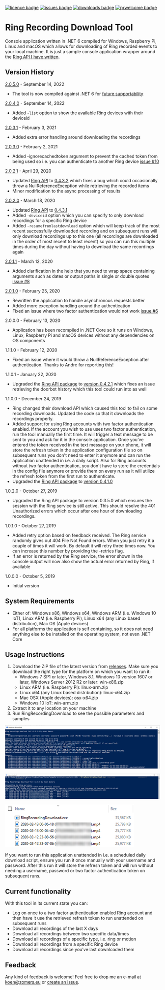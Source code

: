 [![licence badge]][licence]
[![issues badge]][issues]
[![downloads badge]][downloads]
[![prwelcome badge]][prwelcome]

[licence badge]:https://img.shields.io/badge/license-Apache2-blue.svg
[issues badge]:https://img.shields.io/github/issues/koenzomers/RingRecordingDownload.svg
[downloads badge]:https://img.shields.io/github/downloads/koenzomers/RingRecordingDownload/total.svg
[prwelcome badge]:https://img.shields.io/badge/PRs-welcome-brightgreen.svg?style=flat-square

[licence]:https://github.com/koenzomers/RingRecordingDownload/blob/master/LICENSE.md
[issues]:https://github.com/koenzomers/RingRecordingDownload/issues
[downloads]:https://github.com/koenzomers/RingRecordingDownload/releases
[prwelcome]:http://makeapullrequest.com

# Ring Recording Download Tool
Console application written in .NET 6 compiled for Windows, Raspberry Pi, Linux and macOS which allows for downloading of Ring recorded events to your local machine. It is just a sample console application wrapper around the [Ring API I have written](https://github.com/KoenZomers/RingApi).

## Version History

[2.0.5.0](https://github.com/KoenZomers/RingRecordingDownload/releases/tag/2.0.5.0) - September 14, 2022

- The tool is now compiled against .NET 6 for [future supportability](https://dotnet.microsoft.com/en-us/platform/support/policy/dotnet-core#lifecycle)

[2.0.4.0](https://github.com/KoenZomers/RingRecordingDownload/releases/tag/2.0.4.0) - September 14, 2022

- Added `-list` option to show the available Ring devices with their deviceid

[2.0.3.1](https://github.com/KoenZomers/RingRecordingDownload/releases/tag/2.0.3.1) - February 3, 2021

- Added extra error handling around downloading the recordings

[2.0.3.0](https://github.com/KoenZomers/RingRecordingDownload/releases/tag/2.0.3.0) - February 2, 2021

- Added -ignorecachedtoken argument to prevent the cached token from being used so i.e. you can authenticate to another Ring device [issue #10](https://github.com/KoenZomers/RingRecordingDownload/issues/10)

[2.0.2.1](https://github.com/KoenZomers/RingRecordingDownload/releases/tag/2.0.2.1) - April 29, 2020

- Updated [Ring API](https://github.com/KoenZomers/RingApi) to [0.4.3.2](https://www.nuget.org/packages/KoenZomers.Ring.Api/0.4.3.2) which fixes a bug which could occasionally throw a NullReferenceException while retrieving the recorded items
- Minor modification to the async processing of results

[2.0.2.0](https://github.com/KoenZomers/RingRecordingDownload/releases/tag/2.0.2.0) - March 18, 2020

- Updated [Ring API](https://github.com/KoenZomers/RingApi) to [0.4.3.1](https://www.nuget.org/packages/KoenZomers.Ring.Api/0.4.3.1)
- Added `-deviceid` option which you can specify to only download recordings for a specific Ring device
- Added `-resumefromlastdownload` option which will keep track of the most recent successfully downloaded recording and on subsequent runs will only download recordings up to this one (all recordings are downloaded in the order of most recent to least recent) so you can run this multiple times during the day without having to download the same recordings again

[2.0.1.1](https://github.com/KoenZomers/RingRecordingDownload/releases/tag/2.0.1.1) - March 12, 2020

- Added clarification in the help that you need to wrap space containing arguments such as dates or output paths in single or double quotes [issue #8](https://github.com/KoenZomers/RingRecordingDownload/issues/8)

[2.0.1.0](https://github.com/KoenZomers/RingRecordingDownload/releases/tag/2.0.1.0) - February 25, 2020

- Rewritten the application to handle asynchronous requests better
- Added more exception handling around the authentication
- Fixed an issue where two factor authentication would not work [issue #6](https://github.com/KoenZomers/RingRecordingDownload/issues/6)

2.0.0.0 - February 13, 2020

- Application has been recompiled in .NET Core so it runs on Windows, Linux, Raspberry Pi and macOS devices without any dependencies on OS components

1.1.1.0 - February 12, 2020

- Fixed an issue where it would throw a NullReferenceException after authentication. Thanks to Andre for reporting this!

1.1.0.1 - January 22, 2020

- Upgraded the [Ring API package](https://github.com/KoenZomers/RingApi) to [version 0.4.2.1](https://www.nuget.org/packages/KoenZomers.Ring.Api/0.4.2.1) which fixes an issue retrieving the doorbot history which this tool could run into as well

1.1.0.0 - December 24, 2019

- Ring changed their download API which caused this tool to fail on some recording downloads. Updated the code so that it downloads the recordings properly.
- Added support for using Ring accounts with two factor authentication enabled. If the account you wish to use uses two factor authentication, run the tool manually the first time. It will trigger a text message to be sent to you and ask for it in the console application. Once you've entered the token received in the text message on your phone, it will store the refresh token in the application configuration file so on subsequent runs you don't need to enter it anymore and can run the application unattended in i.e. a daily script. Also for Ring accounts without two factor authentication, you don't have to store the credentials in the config file anymore or provide them on every run as it will utilize the refresh token from the first run to authenticate.
- Upgraded the [Ring API package](https://github.com/KoenZomers/RingApi) to [version 0.4.1.0](https://www.nuget.org/packages/KoenZomers.Ring.Api/0.4.1)

1.0.2.0 - October 27, 2019

- Upgraded the Ring API package to version 0.3.5.0 which ensures the session with the Ring service is still active. This should resolve the 401 Unauthorized errors which occur after one hour of downloading recordings.

1.0.1.0 - October 27, 2019

- Added retry option based on feedback received. The Ring service randomly gives out 404 File Not Found errors. When you just retry it a couple of times it will work. By default it will retry three times now. You can increase this number by providing the -retries flag.
- If an error is returned by the Ring service, the error shown in the console output will now also show the actual error returned by Ring, if available

1.0.0.0 - October 5, 2019

- Initial version

## System Requirements

- Either of: Windows x86, Windows x64, Windows ARM (i.e. Windows 10 IoT), Linux ARM (i.e. Raspberry Pi), Linux x64 (any Linux based distribution), Mac OS (Apple devices)
- For all platforms the application is self containing, so it does not need anything else to be installed on the operating system, not even .NET Core

## Usage Instructions

1. Download the ZIP file of the latest version from [releases](https://github.com/KoenZomers/RingRecordingDownload/releases). Make sure you download the right type for the platform on which you want to run it:
   - Windows 7 SP1 or later, Windows 8.1, Windows 10 version 1607 or later, Windows Server 2012 R2 or later: win-x86.zip
   - Linux ARM (i.e. Raspberry Pi): linux-arm.zip
   - Linux x64 (any Linux based distribution): linux-x64.zip
   - Mac OSX (Apple devices): osx-x64.zip
   - Windows 10 IoT: win-arm.zip
2. Extract it to any location on your machine
3. Run RingRecordingDownload to see the possible parameters and samples

![](./Screenshots/CommandLineOptions.png)

![](./Screenshots/SampleExecution.png)

![](./Screenshots/Files.png)

If you want to run this application unattended in i.e. a scheduled daily download script, ensure you run it once manually with your username and password. After this run it will store the refresh token and will run without needing a username, password or two factor authentication token on subsequent runs.

## Current functionality

With this tool in its current state you can:

- Log on once to a two factor authentication enabled Ring account and then have it use the retrieved refresh token to run unattended on subsequent runs
- Download all recordings of the last X days
- Download all recordings between two specific data/times
- Download all recordings of a specific type, i.e. ring or motion
- Download all recordings from a specific Ring device
- Download all recordings since you've last downloaded them

## Feedback

Any kind of feedback is welcome! Feel free to drop me an e-mail at koen@zomers.eu or [create an issue](https://github.com/KoenZomers/RingRecordingDownload/issues).
